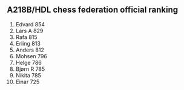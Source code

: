 A218B/HDL chess federation official ranking
-------------------------------------------
1.	Edvard	854
2.	Lars A	829
3.	Rafa	815
4.	Erling	813
5.	Anders	812
6.	Mohsen	796
7.	Helge	786
8.	Bjørn R	785
9.	Nikita	785
10.	Einar	725
